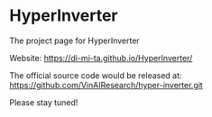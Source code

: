 # HyperInverter
The project page for HyperInverter

Website: https://di-mi-ta.github.io/HyperInverter/

The official source code would be released at: https://github.com/VinAIResearch/hyper-inverter.git 

Please stay tuned!
